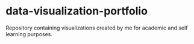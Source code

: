 # data-visualization-portfolio
Repository containing visualizations created by me for academic and self learning purposes.
